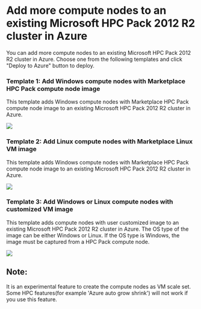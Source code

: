 # Add more compute nodes to an existing Microsoft HPC Pack 2012 R2 cluster in Azure

You can add more compute nodes to an existing Microsoft HPC Pack 2012 R2 cluster in Azure. Choose one from the following templates and click "Deploy to Azure" button to deploy.

### Template 1: Add Windows compute nodes with Marketplace HPC Pack compute node image
This template adds Windows compute nodes with Marketplace HPC Pack compute node image to an existing Microsoft HPC Pack 2012 R2 cluster in Azure.

<a href="https://portal.azure.com/#create/Microsoft.Template/uri/https%3A%2F%2Fraw.githubusercontent.com%2FAzure%2Fhpcpack-template-2012r2%2Fmaster%2Faddnodes-templates%2Fadd-windows-nodes-marketplace-image.json" target="_blank">
    <img src="http://azuredeploy.net/deploybutton.png"/>
</a>

### Template 2: Add Linux compute nodes with Marketplace Linux VM image
This template adds Windows compute nodes with Marketplace HPC Pack compute node image to an existing Microsoft HPC Pack 2012 R2 cluster in Azure.

<a href="https://portal.azure.com/#create/Microsoft.Template/uri/https%3A%2F%2Fraw.githubusercontent.com%2FAzure%2Fhpcpack-template-2012r2%2Fmaster%2Faddnodes-templates%2Fadd-linux-nodes-marketplace-image.json" target="_blank">
    <img src="http://azuredeploy.net/deploybutton.png"/>
</a>

### Template 3: Add Windows or Linux compute nodes with customized VM image
This template adds compute nodes with user customized image to an existing Microsoft HPC Pack 2012 R2 cluster in Azure. The OS type of the image can be either Windows or Linux. If the OS type is Windows, the image must be captured from a HPC Pack compute node.

<a href="https://portal.azure.com/#create/Microsoft.Template/uri/https%3A%2F%2Fraw.githubusercontent.com%2FAzure%2Fhpcpack-template-2012r2%2Fmaster%2Faddnodes-templates%2Fadd-nodes-custom-image.json" target="_blank">
    <img src="http://azuredeploy.net/deploybutton.png"/>
</a>

## **Note:**

It is an experimental feature to create the compute nodes as VM scale set. Some HPC features(for example 'Azure auto grow shrink') will not work if you use this feature.
